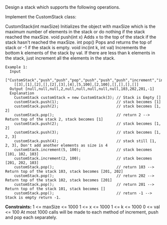 Design a stack which supports the following operations.

Implement the CustomStack class:

CustomStack(int maxSize) Initializes the object with maxSize which is the maximum number of elements in the stack or do nothing if the stack reached the maxSize.
void push(int x) Adds x to the top of the stack if the stack hasn't reached the maxSize.
int pop() Pops and returns the top of stack or -1 if the stack is empty.
void inc(int k, int val) Increments the bottom k elements of the stack by val. If there are less than k elements in the stack, just increment all the elements in the stack.
 
```
Example 1:
  Input
    ["CustomStack","push","push","pop","push","push","push","increment","increment","pop","pop","pop","pop"]
    [[3],[1],[2],[],[2],[3],[4],[5,100],[2,100],[],[],[],[]]
  Output [null,null,null,2,null,null,null,null,null,103,202,201,-1]
  Explanation
    CustomStack customStack = new CustomStack(3); // Stack is Empty []
    customStack.push(1);                          // stack becomes [1]
    customStack.push(2);                          // stack becomes [1, 2]
    customStack.pop();                            // return 2 --> Return top of the stack 2, stack becomes [1]
    customStack.push(2);                          // stack becomes [1, 2]
    customStack.push(3);                          // stack becomes [1, 2, 3]
    customStack.push(4);                          // stack still [1, 2, 3], Don't add another elements as size is 4
    customStack.increment(5, 100);                // stack becomes [101, 102, 103]
    customStack.increment(2, 100);                // stack becomes [201, 202, 103]
    customStack.pop();                            // return 103 --> Return top of the stack 103, stack becomes [201, 202]
    customStack.pop();                            // return 202 --> Return top of the stack 102, stack becomes [201]
    customStack.pop();                            // return 201 --> Return top of the stack 101, stack becomes []
    customStack.pop();                            // return -1 --> Stack is empty return -1.
```    

**Constraints:**
  1 <= maxSize <= 1000
  1 <= x <= 1000
  1 <= k <= 1000
  0 <= val <= 100
  At most 1000 calls will be made to each method of increment, push and pop each separately.
